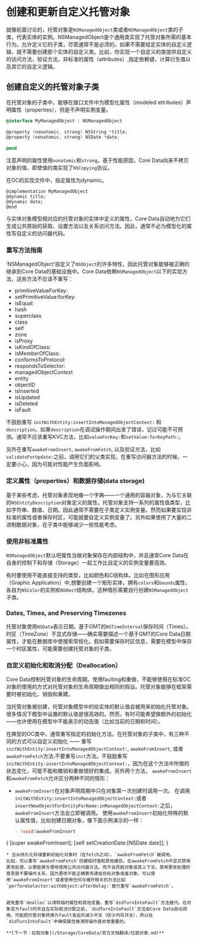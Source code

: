 # 创建和更新自定义托管对象
就像前面讨论的，托管对象是`NSManagedObject`类或者`NSManagedObject`类的子类，代表实体的实例。NSManagedObject是个通用类实现了托管对象所需的基本行为。允许定义它的子类，尽管通常不是必须的。如果不需要给定实体的自定义逻辑，就不需要创建那个实体的自定义类。比如，你实现一个自定义的类提供自定义的访问方法，验证方法，非标准的属性（attributes）,指定依赖键，计算衍生值以及其它的自定义逻辑。


## 创建自定义的托管对象子类
在托管对象的子类中，能够在接口文件中为模型化属性（modeled attributes）声明属性（properties），但是不声明实例变量。

```objective-c
@interface MyManagedObject : NSManagedObject
 
@property (nonatomic, strong) NSString *title;
@property (nonatomic, strong) NSDate *date;
 
@end
```
注意声明的属性使用`nonatomic`和`strong`。基于性能原因，Core Data向来不拷贝对象的值，即使值的类实现了`NSCopying`协议。

在OC的实现文件中，指定属性为dynamic。
```
@implementation MyManagedObject
@dynamic title;
@dynamic date;
@end
```
与实体对象模型相对应的托管对象的实体中定义的属性，Core Data自动地为它们生成公共原始的获取、设置方法以及关系访问方法。因此，通常不必为模型化的属性写自定义的访问器代码。

### 重写方法指南
‘NSManagedObject’自定义了`NSObject`的许多特性，因此托管对象能够被正确的继承到Core Data的基础设施中。Core Data依赖`NSManagedObject`以下的实现方法，这些方法不应该不重写：
* primitiveValueForKey:
* setPrimitiveValue:forKey:
* isEqual:
* hash
* superclass
* class
* self
* zone
* isProxy
* isKindOfClass:
* isMemberOfClass:
* conformsToProtocol:
* respondsToSelector:
* managedObjectContext
* entity
* objectID
* isInserted
* isUpdated
* isDeleted
* isFault

不鼓励重写 `initWithEntity:insertIntoManagedObjectContext:` 和 `description`。如果`description`在调试操作期间出发了错误，记过可能不可预测。通常不应该重写KVC方法，比如`valueForKey:`和`setValue:forKeyPath:`。

另外在重写`awakeFromInsert`, `awakeFromFetch`, 以及验证方法，比如`validateForUpdate:`之前，调用它们的父类实现。在重写访问器方法的时候，一定要小心，因为可能对性能产生负面影响。


### 定义属性（properties）和数据存储(data storage)
基于某些考虑，托管对象表现地像一个字典——一个通用的容器对象，为与它关联的`NSEntityDescription`对象定义的属性。托管对象支持一系列的属性值类型，比如字符串、数值、日期。因此通常不需要在子类定义实例变量。然而如果要实现非标准的属性或者保存时区，可能就要自定义实例变量了。另外如果使用了大量的二进制数据对象，在子类中能够减少一些性能考虑。

### 使用非标准属性
`NSManagedObject`默认吧属性当做对象保存在内部结构中，并且通常Core Data在自身的控制下和存储（Storage）一起工作比自定义的实例变量要高效。

有时要使用不能直接支持的类型，比如颜色和C结构体。比如在图形应用（Graphic Application）中,想要创建一个矩形实体，拥有`colors`和`bounds`属性，各自为`NSColor`的实例和`NSRect`结构体。这种情形需要自行创建`NSManagedObject`子类。

### Dates, Times, and Preserving Timezones
托管对象使用`NSData`表示日期，基于GMT的`NSTimeInterval`保存时间（Times）。时区（TimeZone）不显式存储——确实需要描述一个基于GMT的Core Data日期属性，才能在数据库中使搜索常规化。假如需要保存时区信息，需要在模型中保存一个时区属性，可能需要创建托管对象的子类。

### 自定义初始化和取消分配（Deallocation）
Core Data控制托管对象的生命周期。使用faulting和重做，不能够使用在标准OC对象的使用的方式对托管对象的生命周期做出相同的假设。托管对象能够在框架需要时被初始化、销毁和重建。

当托管对象被创建，托管对象模型中的给实体的默认值会被用来初始化托管对象。很多情况下模型中设置的默认值是很高效的。然而，有时可能希望做额外的初始化——也许使用在模型中不能表示的动态值（比如当前的日期和时间）。

在典型的OC类中，通常重写指定的初始化方法。在托管对象的子类中，有三种不同的方式可以自定义初始化 —— 重写`initWithEntity:insertIntoManagedObjectContext:`, `awakeFromInsert`, 或者 `awakeFromFetch`方法.不要重写`init`方法。不鼓励重写`initWithEntity:insertIntoManagedObjectContext:`，因为在这个方法中所做的状态变化，可能不能和撤销和重做很好的集成。另外两个方法， `awakeFromInsert`和`awakeFromFetch`允许区分两种不同的情形：

* `awakeFromInsert`在对象声明周期中只在对象第一次创建时调用一次。
在调用`initWithEntity:insertIntoManagedObjectContext:`或者`insertNewObjectForEntityForName:inManagedObjectContext:`之后，`awakeFromInsert`方法会立即被调用。
使用`awakeFromInsert`初始化特殊的默认属性值，比如创建日期对象，像下面示例演示的一样：
  ```objective-c
  - (void)awakeFromInsert
 {
    [super awakeFromInsert];
    [self setCreationDate:[NSDate date]];
 }
  ```
* 当从持久化存储重新初始化对象时（在fetch之间），`awakeFromFetch`被调用。
  比如，可以重写`awakeFromFetch`创建临时值和其他缓存。在awakeFromFetch中显式禁用更改处理，以便能够方便地使用公共访问器方法，而不会弄脏对象或其上下文。禁用更改处理的意思是不要操作关系，因为更改不能正确第传递给目标对象或者对象。可以使用'awakeFromInsert'或者使用任何与循环相关的方法比如`performSelector:withObject:afterDelay:`替代重写`awakeFromFetch`。


避免重写`dealloc`以清除临时属性和其他变量。重写`didTurnIntoFault`方法替代。在对象变为fault时并且在实际取消分配之前，`didTurnIntoFault`方法由Core Data自动调用。可能把托管对象转换为fault准去的减少开支（较少内存开支），所以在`didTurnIntoFault`中确保属性做清除操作是非常重要的。

**[下一节：拉取对象](/Storage/CoreData/官方文档翻译/拉取对象.md)**






